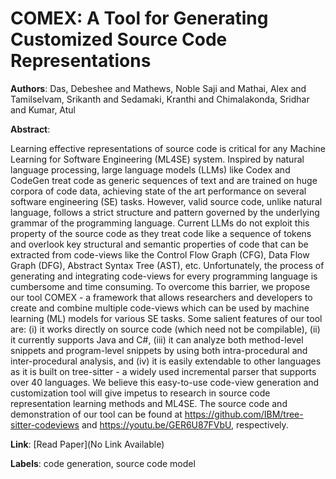 # COMEX: A Tool for Generating Customized Source Code Representations

**Authors**: Das, Debeshee and Mathews, Noble Saji and Mathai, Alex and Tamilselvam, Srikanth and Sedamaki, Kranthi and Chimalakonda, Sridhar and Kumar, Atul

**Abstract**:

Learning effective representations of source code is critical for any Machine Learning for Software Engineering (ML4SE) system. Inspired by natural language processing, large language models (LLMs) like Codex and CodeGen treat code as generic sequences of text and are trained on huge corpora of code data, achieving state of the art performance on several software engineering (SE) tasks. However, valid source code, unlike natural language, follows a strict structure and pattern governed by the underlying grammar of the programming language. Current LLMs do not exploit this property of the source code as they treat code like a sequence of tokens and overlook key structural and semantic properties of code that can be extracted from code-views like the Control Flow Graph (CFG), Data Flow Graph (DFG), Abstract Syntax Tree (AST), etc. Unfortunately, the process of generating and integrating code-views for every programming language is cumbersome and time consuming. To overcome this barrier, we propose our tool COMEX - a framework that allows researchers and developers to create and combine multiple code-views which can be used by machine learning (ML) models for various SE tasks. Some salient features of our tool are: (i) it works directly on source code (which need not be compilable), (ii) it currently supports Java and C#, (iii) it can analyze both method-level snippets and program-level snippets by using both intra-procedural and inter-procedural analysis, and (iv) it is easily extendable to other languages as it is built on tree-sitter - a widely used incremental parser that supports over 40 languages. We believe this easy-to-use code-view generation and customization tool will give impetus to research in source code representation learning methods and ML4SE. The source code and demonstration of our tool can be found at https://github.com/IBM/tree-sitter-codeviews and https://youtu.be/GER6U87FVbU, respectively.

**Link**: [Read Paper](No Link Available)

**Labels**: code generation, source code model
